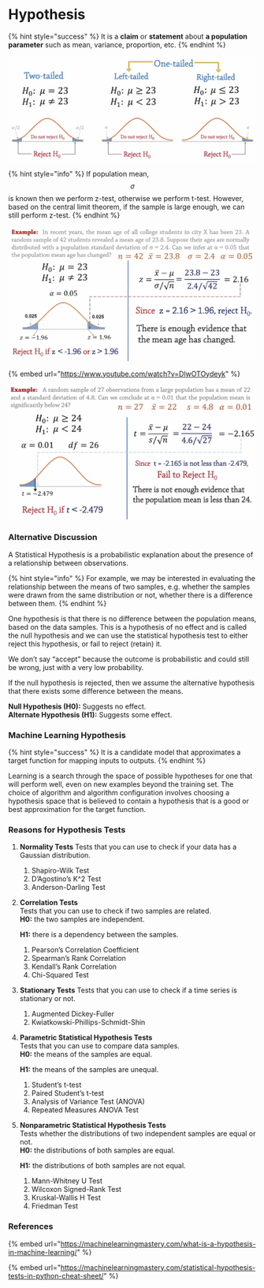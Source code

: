 # Hypothesis

{% hint style="success" %}
It is a **claim** or **statement** about **a population parameter** such as mean, variance, proportion, etc.
{% endhint %}

![](../.gitbook/assets/screen-shot-2020-12-23-at-3.43.50-pm.png)

{% hint style="info" %}
If population mean, $$\sigma$$ is known then we perform z-test, otherwise we perform t-test. However, based on the central limit theorem, if the sample is large enough, we can still perform z-test.
{% endhint %}

![](../.gitbook/assets/screen-shot-2020-12-23-at-3.48.58-pm.png)

{% embed url="https://www.youtube.com/watch?v=DlwOTOydeyk" %}

![](../.gitbook/assets/screen-shot-2020-12-23-at-3.52.05-pm.png)

### Alternative Discussion

A Statistical Hypothesis is a probabilistic explanation about the presence of a relationship between observations.

{% hint style="info" %}
For example, we may be interested in evaluating the relationship between the means of two samples, e.g. whether the samples were drawn from the same distribution or not, whether there is a difference between them. 
{% endhint %}

One hypothesis is that there is no difference between the population means, based on the data samples. This is a hypothesis of no effect and is called the null hypothesis and we can use the statistical hypothesis test to either reject this hypothesis, or fail to reject \(retain\) it. 

We don’t say “accept” because the outcome is probabilistic and could still be wrong, just with a very low probability. 

If the null hypothesis is rejected, then we assume the alternative hypothesis that there exists some difference between the means. 

**Null Hypothesis \(H0\):** Suggests no effect.   
**Alternate Hypothesis \(H1\):** Suggests some effect.

### Machine Learning Hypothesis

{% hint style="success" %}
It is a candidate model that approximates a target function for mapping inputs to outputs.
{% endhint %}

Learning is a search through the space of possible hypotheses for one that will perform well, even on new examples beyond the training set. The choice of algorithm and algorithm configuration involves choosing a hypothesis space that is believed to contain a hypothesis that is a good or best approximation for the target function.

### Reasons for Hypothesis Tests

1. **Normality Tests** Tests that you can use to check if your data has a Gaussian distribution.
   1. Shapiro-Wilk Test
   2. D’Agostino’s K^2 Test
   3. Anderson-Darling Test 
2. **Correlation Tests**  
   Tests that you can use to check if two samples are related.  
   **H0:** the two samples are independent.

   **H1:** there is a dependency between the samples.

   1. Pearson’s Correlation Coefficient
   2. Spearman’s Rank Correlation
   3. Kendall’s Rank Correlation
   4. Chi-Squared Test 

3. **Stationary Tests** Tests that you can use to check if a time series is stationary or not.
   1. Augmented Dickey-Fuller
   2. Kwiatkowski-Phillips-Schmidt-Shin 
4. **Parametric Statistical Hypothesis Tests**  
   Tests that you can use to compare data samples.  
   **H0:** the means of the samples are equal.

   **H1:** the means of the samples are unequal.

   1. Student’s t-test
   2. Paired Student’s t-test
   3. Analysis of Variance Test \(ANOVA\)
   4. Repeated Measures ANOVA Test 

5. **Nonparametric Statistical Hypothesis Tests**  
   Tests whether the distributions of two independent samples are equal or not.  
   **H0:** the distributions of both samples are equal.

   **H1:** the distributions of both samples are not equal.

   1. Mann-Whitney U Test
   2. Wilcoxon Signed-Rank Test
   3. Kruskal-Wallis H Test
   4. Friedman Test



### References

{% embed url="https://machinelearningmastery.com/what-is-a-hypothesis-in-machine-learning/" %}

{% embed url="https://machinelearningmastery.com/statistical-hypothesis-tests-in-python-cheat-sheet/" %}



